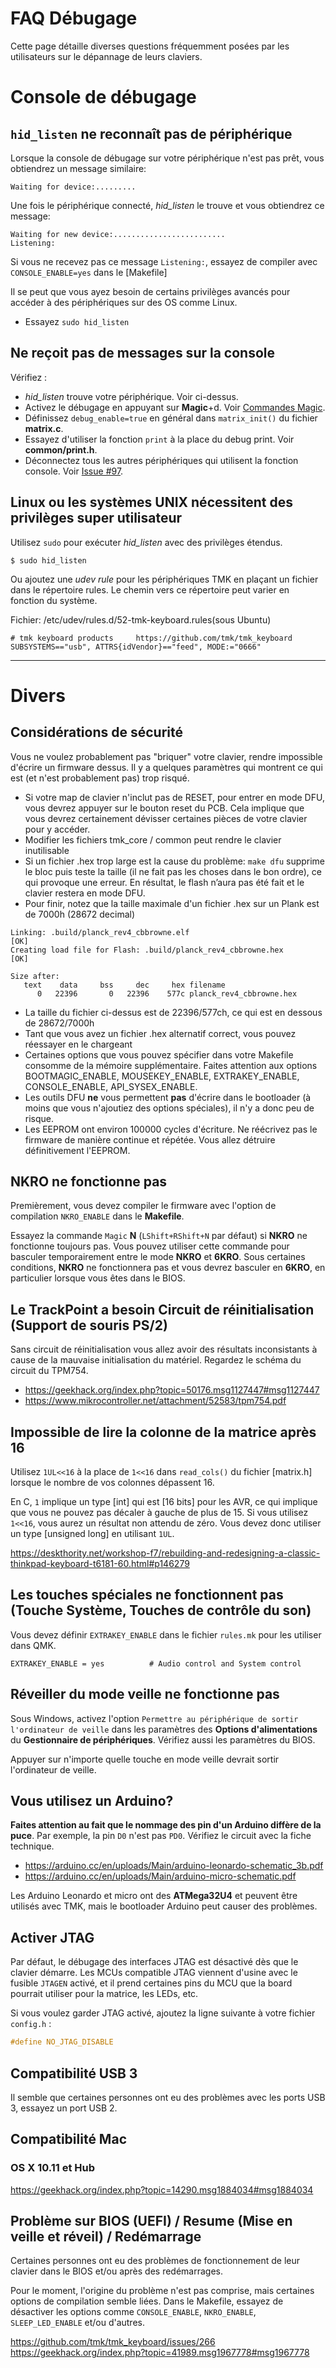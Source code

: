 # FAQ Débugage

Cette page détaille diverses questions fréquemment posées par les utilisateurs sur le dépannage de leurs claviers.

# Console de débugage

## `hid_listen` ne reconnaît pas de périphérique

Lorsque la console de débugage sur votre périphérique n'est pas prêt, vous obtiendrez un message similaire:

```
Waiting for device:.........
```

Une fois le périphérique connecté, *hid_listen* le trouve et vous obtiendrez ce message:

```
Waiting for new device:.........................
Listening:
```

Si vous ne recevez pas ce message `Listening:`, essayez de compiler avec `CONSOLE_ENABLE=yes` dans le [Makefile]

Il se peut que vous ayez besoin de certains privilèges avancés pour accéder à des périphériques sur des OS comme Linux.

- Essayez `sudo hid_listen`

## Ne reçoit pas de messages sur la console

Vérifiez :

- *hid_listen* trouve votre périphérique. Voir ci-dessus.
- Activez le débugage en appuyant sur **Magic**+d. Voir [Commandes Magic](https://github.com/tmk/tmk_keyboard#magic-commands).
- Définissez `debug_enable=true` en général dans `matrix_init()` du fichier **matrix.c**.
- Essayez d'utiliser la fonction `print` à la place du debug print. Voir **common/print.h**.
- Déconnectez tous les autres périphériques qui utilisent la fonction console. Voir [Issue #97](https://github.com/tmk/tmk_keyboard/issues/97).

## Linux ou les systèmes UNIX nécessitent des privilèges super utilisateur

Utilisez `sudo` pour exécuter *hid_listen* avec des privilèges étendus.

```
$ sudo hid_listen
```

Ou ajoutez une *udev rule* pour les périphériques TMK en plaçant un fichier dans le répertoire rules. Le chemin vers ce répertoire peut varier en fonction du système.

Fichier: /etc/udev/rules.d/52-tmk-keyboard.rules(sous Ubuntu)
```
# tmk keyboard products     https://github.com/tmk/tmk_keyboard
SUBSYSTEMS=="usb", ATTRS{idVendor}=="feed", MODE:="0666"
```

***

# Divers

## Considérations de sécurité

Vous ne voulez probablement pas "briquer" votre clavier, rendre impossible d'écrire un firmware dessus. Il y a quelques paramètres qui montrent ce qui est (et n'est probablement pas) trop risqué.

- Si votre map de clavier n'inclut pas de RESET, pour entrer en mode DFU, vous devrez appuyer sur le bouton reset du PCB. Cela implique que vous devrez certainement dévisser certaines pièces de votre clavier pour y accéder.
- Modifier les fichiers tmk_core / common peut rendre le clavier inutilisable
- Si un fichier .hex trop large est la cause du problème: `make dfu` supprime le bloc puis teste la taille (il ne fait pas les choses dans le bon ordre), ce qui provoque une erreur. En résultat, le flash n’aura pas été fait et le clavier restera en mode DFU.
- Pour finir, notez que la taille maximale d'un fichier .hex sur un Plank est de 7000h (28672 decimal)

```
Linking: .build/planck_rev4_cbbrowne.elf                                                            [OK]
Creating load file for Flash: .build/planck_rev4_cbbrowne.hex                                       [OK]

Size after:
   text    data     bss     dec     hex filename
      0   22396       0   22396    577c planck_rev4_cbbrowne.hex
```

- La taille du fichier ci-dessus est de 22396/577ch, ce qui est en dessous de 28672/7000h
- Tant que vous avez un fichier .hex alternatif correct, vous pouvez réessayer en le chargeant
- Certaines options que vous pouvez spécifier dans votre Makefile consomme de la mémoire supplémentaire. Faites attention aux options BOOTMAGIC_ENABLE, MOUSEKEY_ENABLE, EXTRAKEY_ENABLE, CONSOLE_ENABLE, API_SYSEX_ENABLE.
- Les outils DFU **ne** vous permettent **pas** d'écrire dans le bootloader (à moins que vous n'ajoutiez des options spéciales), il n'y a donc peu de risque.
- Les EEPROM ont environ 100000 cycles d'écriture. Ne réécrivez pas le firmware de manière continue et répétée. Vous allez détruire définitivement l'EEPROM.

## NKRO ne fonctionne pas

Premièrement, vous devez compiler le firmware avec l'option de compilation `NKRO_ENABLE` dans le **Makefile**.

Essayez la commande `Magic` **N** (`LShift+RShift+N` par défaut) si **NKRO** ne fonctionne toujours pas. Vous pouvez utiliser cette commande pour basculer temporairement entre le mode **NKRO** et **6KRO**. Sous certaines conditions, **NKRO** ne fonctionnera pas et vous devrez basculer en **6KRO**, en particulier lorsque vous êtes dans le BIOS.

## Le TrackPoint a besoin Circuit de réinitialisation (Support de souris PS/2)

Sans circuit de réinitialisation vous allez avoir des résultats inconsistants à cause de la mauvaise initialisation du matériel. Regardez le schéma du circuit du TPM754.

- https://geekhack.org/index.php?topic=50176.msg1127447#msg1127447
- https://www.mikrocontroller.net/attachment/52583/tpm754.pdf

## Impossible de lire la colonne de la matrice après 16

Utilisez `1UL<<16` à la place de `1<<16` dans `read_cols()` du fichier [matrix.h] lorsque le nombre de vos colonnes dépassent 16.

En C, `1` implique un type [int] qui est [16 bits] pour les AVR, ce qui implique que vous ne pouvez pas décaler à gauche de plus de 15. Si vous utilisez `1<<16`, vous aurez un résultat non attendu de zéro. Vous devez donc utiliser un type [unsigned long] en utilisant `1UL`.

https://deskthority.net/workshop-f7/rebuilding-and-redesigning-a-classic-thinkpad-keyboard-t6181-60.html#p146279

## Les touches spéciales ne fonctionnent pas (Touche Système, Touches de contrôle du son)

Vous devez définir `EXTRAKEY_ENABLE` dans le fichier `rules.mk` pour les utiliser dans QMK.

```
EXTRAKEY_ENABLE = yes          # Audio control and System control
```

## Réveiller du mode veille ne fonctionne pas

Sous Windows, activez l'option `Permettre au périphérique de sortir l'ordinateur de veille` dans les paramètres des **Options d'alimentations** du **Gestionnaire de périphériques**. Vérifiez aussi les paramètres du BIOS.

Appuyer sur n'importe quelle touche en mode veille devrait sortir l'ordinateur de veille.

## Vous utilisez un Arduino?

**Faites attention au fait que le nommage des pin d'un Arduino diffère de la puce**. Par exemple, la pin `D0` n'est pas `PD0`. Vérifiez le circuit avec la fiche technique.

- https://arduino.cc/en/uploads/Main/arduino-leonardo-schematic_3b.pdf
- https://arduino.cc/en/uploads/Main/arduino-micro-schematic.pdf

Les Arduino Leonardo et micro ont des **ATMega32U4** et peuvent être utilisés avec TMK, mais le bootloader Arduino peut causer des problèmes.

## Activer JTAG

Par défaut, le débugage des interfaces JTAG est désactivé dès que le clavier démarre. Les MCUs compatible JTAG viennent d'usine avec le fusible `JTAGEN` activé, et il prend certaines pins du MCU que la board pourrait utiliser pour la matrice, les LEDs, etc.

Si vous voulez garder JTAG activé, ajoutez la ligne suivante à votre fichier `config.h` :

```c
#define NO_JTAG_DISABLE
```

## Compatibilité USB 3

Il semble que certaines personnes ont eu des problèmes avec les ports USB 3, essayez un port USB 2.

## Compatibilité Mac

### OS X 10.11 et Hub

https://geekhack.org/index.php?topic=14290.msg1884034#msg1884034

## Problème sur BIOS (UEFI) / Resume (Mise en veille et réveil) / Redémarrage

Certaines personnes ont eu des problèmes de fonctionnement de leur clavier dans le BIOS et/ou après des redémarrages.

Pour le moment, l'origine du problème n'est pas comprise, mais certaines options de compilation semble liées. Dans le Makefile, essayez de désactiver les options comme  `CONSOLE_ENABLE`, `NKRO_ENABLE`, `SLEEP_LED_ENABLE` et/ou d'autres.

https://github.com/tmk/tmk_keyboard/issues/266
https://geekhack.org/index.php?topic=41989.msg1967778#msg1967778
